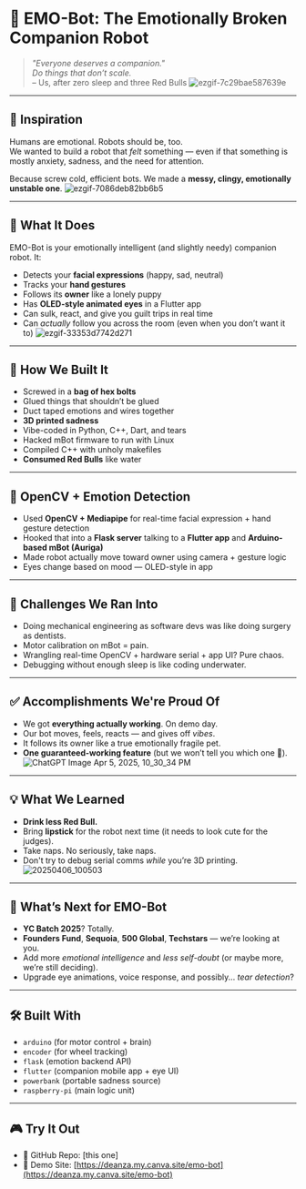 # 🖤 EMO-Bot: The Emotionally Broken Companion Robot

> _"Everyone deserves a companion."_  
> _Do things that don’t scale._  
> – Us, after zero sleep and three Red Bulls
![ezgif-7c29bae587639e](https://github.com/user-attachments/assets/0c6b0379-af99-4e60-b365-0c48c07ae1dd)

---

## 🧠 Inspiration
Humans are emotional. Robots should be, too.  
We wanted to build a robot that *felt* something — even if that something is mostly anxiety, sadness, and the need for attention.

Because screw cold, efficient bots. We made a **messy, clingy, emotionally unstable one**.
![ezgif-7086deb82bb6b5](https://github.com/user-attachments/assets/48a6a72e-02ad-47ca-8896-8d3910a555d1)

---

## 🤖 What It Does
EMO-Bot is your emotionally intelligent (and slightly needy) companion robot. It:
- Detects your **facial expressions** (happy, sad, neutral)
- Tracks your **hand gestures**
- Follows its **owner** like a lonely puppy
- Has **OLED-style animated eyes** in a Flutter app
- Can sulk, react, and give you guilt trips in real time
- Can *actually* follow you across the room (even when you don’t want it to)
![ezgif-33353d7742d271](https://github.com/user-attachments/assets/fd769de4-40ad-4032-ba8a-ecdb35303641)

---

## 🔧 How We Built It

- Screwed in a **bag of hex bolts**
- Glued things that shouldn’t be glued
- Duct taped emotions and wires together
- **3D printed sadness**
- Vibe-coded in Python, C++, Dart, and tears
- Hacked mBot firmware to run with Linux
- Compiled C++ with unholy makefiles
- **Consumed Red Bulls** like water

---

## 🎥 OpenCV + Emotion Detection

- Used **OpenCV + Mediapipe** for real-time facial expression + hand gesture detection
- Hooked that into a **Flask server** talking to a **Flutter app** and **Arduino-based mBot (Auriga)**
- Made robot actually move toward owner using camera + gesture logic
- Eyes change based on mood — OLED-style in app

---

## 🧩 Challenges We Ran Into

- Doing mechanical engineering as software devs was like doing surgery as dentists.
- Motor calibration on mBot = pain.
- Wrangling real-time OpenCV + hardware serial + app UI? Pure chaos.
- Debugging without enough sleep is like coding underwater.

---

## ✅ Accomplishments We're Proud Of

- We got **everything actually working**. On demo day.
- Our bot moves, feels, reacts — and gives off *vibes*.
- It follows its owner like a true emotionally fragile pet.
- **One guaranteed-working feature** (but we won’t tell you which one 👀).
![ChatGPT Image Apr 5, 2025, 10_30_34 PM](https://github.com/user-attachments/assets/a0a7795c-9f9f-4ae5-823b-6c47774a6133)

---

## 💡 What We Learned

- **Drink less Red Bull.**
- Bring **lipstick** for the robot next time (it needs to look cute for the judges).
- Take naps. No seriously, take naps.
- Don't try to debug serial comms *while* you’re 3D printing.
![20250406_100503](https://github.com/user-attachments/assets/292b279a-4cbc-47ea-ac6c-a7ffde9ffcec)

---

## 🚀 What’s Next for EMO-Bot

- **YC Batch 2025**? Totally.
- **Founders Fund**, **Sequoia**, **500 Global**, **Techstars** — we’re looking at you.
- Add more *emotional intelligence* and *less self-doubt* (or maybe more, we’re still deciding).
- Upgrade eye animations, voice response, and possibly... *tear detection*?

---

## 🛠️ Built With

- `arduino` (for motor control + brain)
- `encoder` (for wheel tracking)
- `flask` (emotion backend API)
- `flutter` (companion mobile app + eye UI)
- `powerbank` (portable sadness source)
- `raspberry-pi` (main logic unit)

---

## 🎮 Try It Out

- 🔗 GitHub Repo: [this one]
- 🔗 Demo Site: [https://deanza.my.canva.site/emo-bot](https://deanza.my.canva.site/emo-bot)


